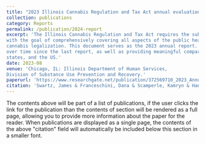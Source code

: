 ```yaml
---
title: "2023 Illinois Cannabis Regulation and Tax Act annual evaluation. "
collection: publications
category: Reports
permalink: /publication/2024-report
excerpt: 'The Illinois Cannabis Regulation and Tax Act requires the submission of an annual report
with the goal of comprehensively covering all aspects of the public health issues related to recreational
cannabis legalization. This document serves as the 2023 annual report. The focus centers upon changes
over time since the last report, as well as providing meaningful comparisons between Illinois, other Midwest
states, and the US.'
date: 2023-08
venue: 'Chicago, IL: Illinois Department of Human Services,
Division of Substance Use Prevention and Recovery.'
paperurl: 'https://www.researchgate.net/publication/372569710_2023_Annual_Cannabis_Report_Cannabis_Regulation_and_Tax_Act_Evaluation'
citation: 'Swartz, James & Franceschini, Dana & Scamperle, Kamryn & Han, Yiran & Madan, Sharuti. (2023). 2023 Annual Cannabis Report: Cannabis Regulation and Tax Act Evaluation. 10.13140/RG.2.2.31216.64003/1. '
---
```


The contents above will be part of a list of publications, if the user clicks the link for the publication than the contents of section will be rendered as a full page, allowing you to provide more information about the paper for the reader. When publications are displayed as a single page, the contents of the above "citation" field will automatically be included below this section in a smaller font.
